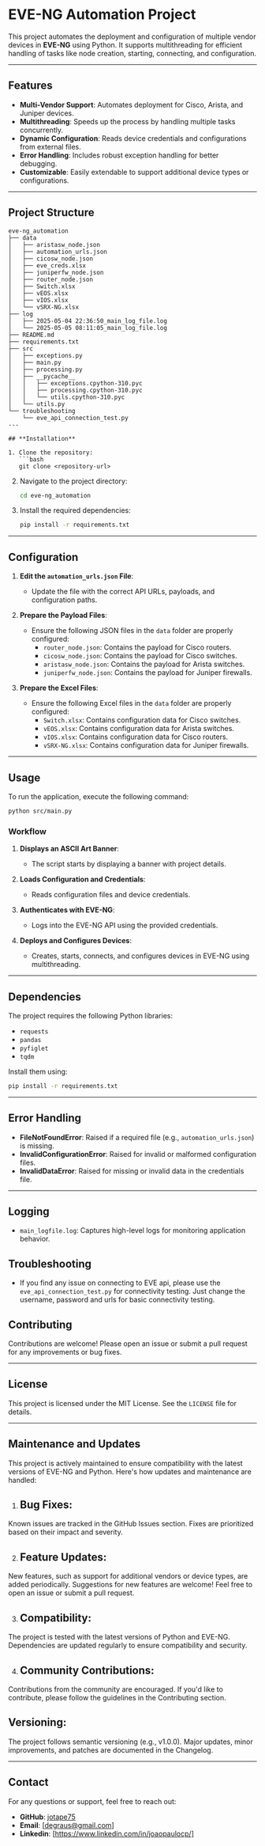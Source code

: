 # **EVE-NG Automation Project**

This project automates the deployment and configuration of multiple vendor devices in **EVE-NG** using Python. It supports multithreading for efficient handling of tasks like node creation, starting, connecting, and configuration.

---

## **Features**

- **Multi-Vendor Support**: Automates deployment for Cisco, Arista, and Juniper devices.
- **Multithreading**: Speeds up the process by handling multiple tasks concurrently.
- **Dynamic Configuration**: Reads device credentials and configurations from external files.
- **Error Handling**: Includes robust exception handling for better debugging.
- **Customizable**: Easily extendable to support additional device types or configurations.

---

## **Project Structure**

```
eve-ng_automation
├── data
│   ├── aristasw_node.json
│   ├── automation_urls.json
│   ├── cicosw_node.json
│   ├── eve_creds.xlsx
│   ├── juniperfw_node.json
│   ├── router_node.json
│   ├── Switch.xlsx
│   ├── vEOS.xlsx
│   ├── vIOS.xlsx
│   └── vSRX-NG.xlsx
├── log
│   ├── 2025-05-04 22:36:50_main_log_file.log
│   └── 2025-05-05 08:11:05_main_log_file.log
├── README.md
├── requirements.txt
├── src
│   ├── exceptions.py
│   ├── main.py
│   ├── processing.py
│   ├── __pycache__
│   │   ├── exceptions.cpython-310.pyc
│   │   ├── processing.cpython-310.pyc
│   │   └── utils.cpython-310.pyc
│   └── utils.py
└── troubleshooting
    └── eve_api_connection_test.py
---

## **Installation**

1. Clone the repository:
   ```bash
   git clone <repository-url>
   ```
2. Navigate to the project directory:
   ```bash
   cd eve-ng_automation
   ```
3. Install the required dependencies:
   ```bash
   pip install -r requirements.txt
   ```

---

## **Configuration**

1. **Edit the `automation_urls.json` File**:
   - Update the file with the correct API URLs, payloads, and configuration paths.

2. **Prepare the Payload Files**:
   - Ensure the following JSON files in the `data` folder are properly configured:
     - `router_node.json`: Contains the payload for Cisco routers.
     - `cicosw_node.json`: Contains the payload for Cisco switches.
     - `aristasw_node.json`: Contains the payload for Arista switches.
     - `juniperfw_node.json`: Contains the payload for Juniper firewalls.

3. **Prepare the Excel Files**:
   - Ensure the following Excel files in the `data` folder are properly configured:
     - `Switch.xlsx`: Contains configuration data for Cisco switches.
     - `vEOS.xlsx`: Contains configuration data for Arista switches.
     - `vIOS.xlsx`: Contains configuration data for Cisco routers.
     - `vSRX-NG.xlsx`: Contains configuration data for Juniper firewalls.

---

## **Usage**

To run the application, execute the following command:

```bash
python src/main.py
```

### **Workflow**

1. **Displays an ASCII Art Banner**:
   - The script starts by displaying a banner with project details.

2. **Loads Configuration and Credentials**:
   - Reads configuration files and device credentials.

3. **Authenticates with EVE-NG**:
   - Logs into the EVE-NG API using the provided credentials.

4. **Deploys and Configures Devices**:
   - Creates, starts, connects, and configures devices in EVE-NG using multithreading.

---

## **Dependencies**

The project requires the following Python libraries:

- `requests`
- `pandas`
- `pyfiglet`
- `tqdm`

Install them using:
```bash
pip install -r requirements.txt
```

---

## **Error Handling**

- **FileNotFoundError**: Raised if a required file (e.g., `automation_urls.json`) is missing.
- **InvalidConfigurationError**: Raised for invalid or malformed configuration files.
- **InvalidDataError**: Raised for missing or invalid data in the credentials file.

---

## **Logging**

- `main_logfile.log`: Captures high-level logs for monitoring application behavior.

## **Troubleshooting**

- If you find any issue on connecting to EVE api, please use the `eve_api_connection_test.py` for connectivity testing. Just change the username, password and urls for basic connectivity testing.

## **Contributing**

Contributions are welcome! Please open an issue or submit a pull request for any improvements or bug fixes.

---

## **License**

This project is licensed under the MIT License. See the `LICENSE` file for details.

---

## **Maintenance and Updates**

This project is actively maintained to ensure compatibility with the latest versions of EVE-NG and Python. Here's how updates and maintenance are handled:

1. ## **Bug Fixes**:

Known issues are tracked in the GitHub Issues section.
Fixes are prioritized based on their impact and severity.

2. ## **Feature Updates**:


New features, such as support for additional vendors or device types, are added periodically.
Suggestions for new features are welcome! Feel free to open an issue or submit a pull request.

3. ## **Compatibility**:

The project is tested with the latest versions of Python and EVE-NG.
Dependencies are updated regularly to ensure compatibility and security.

4. ## **Community Contributions**:

Contributions from the community are encouraged. If you'd like to contribute, please follow the guidelines in the Contributing section.

## **Versioning**:

The project follows semantic versioning (e.g., v1.0.0).
Major updates, minor improvements, and patches are documented in the Changelog.

---

## **Contact**

For any questions or support, feel free to reach out:

- **GitHub**: [jotape75](https://github.com/jotape75)
- **Email**: [degraus@gmail.com]
- **Linkedin**: [https://www.linkedin.com/in/joaopaulocp/]
